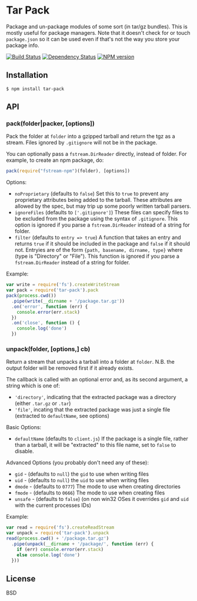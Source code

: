 # Tar Pack

Package and un-package modules of some sort (in tar/gz bundles).  This is mostly useful for package managers.  Note that it doesn't check for or touch `package.json` so it can be used even if that's not the way you store your package info.

[![Build Status](https://img.shields.io/travis/ForbesLindesay/tar-pack/master.svg)](https://travis-ci.org/ForbesLindesay/tar-pack)
[![Dependency Status](https://img.shields.io/gemnasium/ForbesLindesay/tar-pack.svg)](https://gemnasium.com/ForbesLindesay/tar-pack)
[![NPM version](https://img.shields.io/npm/v/tar-pack.svg)](http://badge.fury.io/js/tar-pack)

## Installation

    $ npm install tar-pack

## API

### pack(folder|packer, [options])

Pack the folder at `folder` into a gzipped tarball and return the tgz as a stream.  Files ignored by `.gitignore` will not be in the package.

You can optionally pass a `fstream.DirReader` directly, instead of folder.  For example, to create an npm package, do:

```js
pack(require("fstream-npm")(folder), [options])
```

Options:

 - `noProprietary` (defaults to `false`) Set this to `true` to prevent any proprietary attributes being added to the tarball.  These attributes are allowed by the spec, but may trip up some poorly written tarball parsers.
 - `ignoreFiles` (defaults to `['.gitignore']`) These files can specify files to be excluded from the package using the syntax of `.gitignore`.  This option is ignored if you parse a `fstream.DirReader` instead of a string for folder.
 - `filter` (defaults to `entry => true`) A function that takes an entry and returns `true` if it should be included in the package and `false` if it should not.  Entryies are of the form `{path, basename, dirname, type}` where (type is "Directory" or "File").  This function is ignored if you parse a `fstream.DirReader` instead of a string for folder.

Example:

```js
var write = require('fs').createWriteStream
var pack = require('tar-pack').pack
pack(process.cwd())
  .pipe(write(__dirname + '/package.tar.gz'))
  .on('error', function (err) {
    console.error(err.stack)
  })
  .on('close', function () {
    console.log('done')
  })
```

### unpack(folder, [options,] cb)

Return a stream that unpacks a tarball into a folder at `folder`.  N.B. the output folder will be removed first if it already exists.

The callback is called with an optional error and, as its second argument, a string which is one of:

 - `'directory'`, indicating that the extracted package was a directory (either `.tar.gz` or `.tar`)
 - `'file'`, incating that the extracted package was just a single file (extracted to `defaultName`, see options)

Basic Options:

 - `defaultName` (defaults to `client.js`) If the package is a single file, rather than a tarball, it will be "extracted" to this file name, set to `false` to disable.

Advanced Options (you probably don't need any of these):

 - `gid` - (defaults to `null`) the `gid` to use when writing files
 - `uid` - (defaults to `null`) the `uid` to use when writing files
 - `dmode` - (defaults to `0777`) The mode to use when creating directories
 - `fmode` - (defaults to `0666`) The mode to use when creating files
 - `unsafe` - (defaults to `false`) (on non win32 OSes it overrides `gid` and `uid` with the current processes IDs)

Example:

```js
var read = require('fs').createReadStream
var unpack = require('tar-pack').unpack
read(process.cwd() + '/package.tar.gz')
  .pipe(unpack(__dirname + '/package/', function (err) {
    if (err) console.error(err.stack)
    else console.log('done')
  }))
```

## License

  BSD